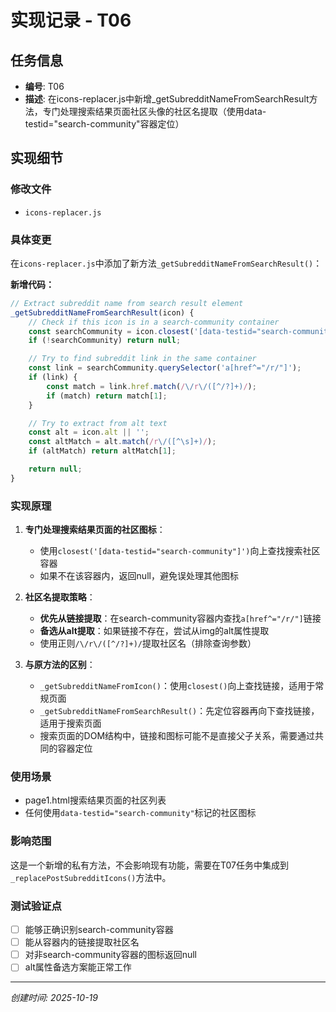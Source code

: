 # 实现记录 - T06

## 任务信息
- **编号**: T06
- **描述**: 在icons-replacer.js中新增_getSubredditNameFromSearchResult方法，专门处理搜索结果页面社区头像的社区名提取（使用data-testid="search-community"容器定位）

## 实现细节

### 修改文件
- `icons-replacer.js`

### 具体变更

在`icons-replacer.js`中添加了新方法`_getSubredditNameFromSearchResult()`：

**新增代码：**
```javascript
// Extract subreddit name from search result element
_getSubredditNameFromSearchResult(icon) {
    // Check if this icon is in a search-community container
    const searchCommunity = icon.closest('[data-testid="search-community"]');
    if (!searchCommunity) return null;

    // Try to find subreddit link in the same container
    const link = searchCommunity.querySelector('a[href^="/r/"]');
    if (link) {
        const match = link.href.match(/\/r\/([^/?]+)/);
        if (match) return match[1];
    }

    // Try to extract from alt text
    const alt = icon.alt || '';
    const altMatch = alt.match(/r\/([^\s]+)/);
    if (altMatch) return altMatch[1];

    return null;
}
```

### 实现原理

1. **专门处理搜索结果页面的社区图标**：
   - 使用`closest('[data-testid="search-community"]')`向上查找搜索社区容器
   - 如果不在该容器内，返回null，避免误处理其他图标

2. **社区名提取策略**：
   - **优先从链接提取**：在search-community容器内查找`a[href^="/r/"]`链接
   - **备选从alt提取**：如果链接不存在，尝试从img的alt属性提取
   - 使用正则`/\/r\/([^/?]+)/`提取社区名（排除查询参数）

3. **与原方法的区别**：
   - `_getSubredditNameFromIcon()`：使用`closest()`向上查找链接，适用于常规页面
   - `_getSubredditNameFromSearchResult()`：先定位容器再向下查找链接，适用于搜索页面
   - 搜索页面的DOM结构中，链接和图标可能不是直接父子关系，需要通过共同的容器定位

### 使用场景

- page1.html搜索结果页面的社区列表
- 任何使用`data-testid="search-community"`标记的社区图标

### 影响范围

这是一个新增的私有方法，不会影响现有功能，需要在T07任务中集成到`_replacePostSubredditIcons()`方法中。

### 测试验证点

- [ ] 能够正确识别search-community容器
- [ ] 能从容器内的链接提取社区名
- [ ] 对非search-community容器的图标返回null
- [ ] alt属性备选方案能正常工作

---
*创建时间: 2025-10-19*
